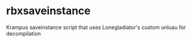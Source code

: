 # rbxsaveinstance
Krampus saveinstance script that uses Lonegladiator's custom unluau for decompilation
